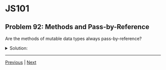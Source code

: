# JS101
## Problem 92: Methods and Pass-by-Reference

Are the methods of mutable data types always pass-by-reference?

<details>
<summary>Solution:</summary>

No. For example, the `concat` and `indexOf` array methods don't receive objects as arguments.

Whether a method exhibits pass-by-reference behavior depends on what arguments it receives, not on what object it's called on.

**Methods that receive objects (PBR behavior possible):**

```js
let arr1 = [1, 2, 3];
let arr2 = [4, 5, 6];

arr1.push(...arr2);  // Modifies arr1, but arr2 is spread into primitives
console.log(arr1);   // [1, 2, 3, 4, 5, 6]
```

**Methods that receive primitives (PBV behavior):**

```js
let arr = [1, 2, 3];

// indexOf receives a primitive number
let index = arr.indexOf(2);  // 1

// concat can receive arrays, but returns a new array (non-mutating)
let arr2 = [4, 5];
let result = arr.concat(arr2);
console.log(arr);     // [1, 2, 3] (unchanged)
console.log(result);  // [1, 2, 3, 4, 5] (new array)
```

Even mutating methods like `push`, `splice`, etc., receive their arguments according to the same rules: primitives by value, objects by reference. The fact that the method mutates the calling object doesn't change how its arguments are passed.

</details>

---

[Previous](91.md) | [Next](93.md)

